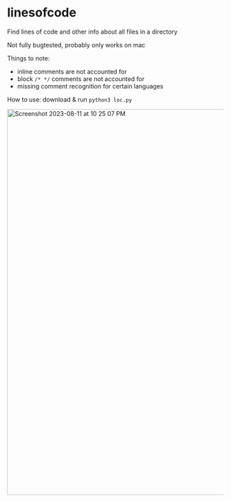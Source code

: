 # linesofcode

Find lines of code and other info about all files in a directory

Not fully bugtested, probably only works on mac

Things to note:
- inline comments are not accounted for
- block `/* */` comments are not accounted for
- missing comment recognition for certain languages

How to use: download & run `python3 loc.py`

<img width="899" alt="Screenshot 2023-08-11 at 10 25 07 PM" src="https://github.com/migaol/linesofcode/assets/45944433/9305f2b4-6231-4a32-a920-bbf791886117">
